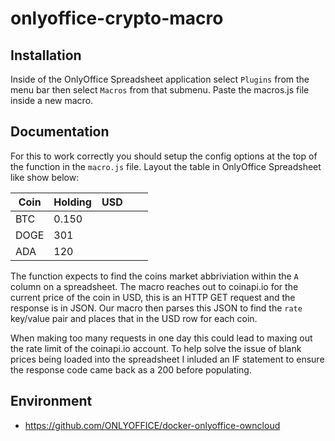# onlyoffice-crypto-macro

## Installation

Inside of the OnlyOffice Spreadsheet application select `Plugins` from the menu bar then select `Macros` from that submenu. Paste the macros.js file inside a new macro.

## Documentation
For this to work correctly you should setup the config options at the top of the function in the `macro.js` file. Layout the table in OnlyOffice Spreadsheet like show below:

| Coin | Holding | USD |   |   |
|------|---------|-----|---|---|
| BTC  | 0.150   |     |   |   |
| DOGE | 301     |     |   |   |
| ADA  | 120     |     |   |   |

The function expects to find the coins market abbriviation within the `A` column on a spreadsheet. The macro reaches out to coinapi.io for the current price of the coin in USD, this is an HTTP GET request and the response is in JSON. Our macro then parses this JSON to find the `rate` key/value pair and places that in the USD row for each coin.

When making too many requests in one day this could lead to maxing out the rate limit of the coinapi.io account. To help solve the issue of blank prices being loaded into the spreadsheet I inluded an IF statement to ensure the response code came back as a 200 before populating.

## Environment
* https://github.com/ONLYOFFICE/docker-onlyoffice-owncloud
